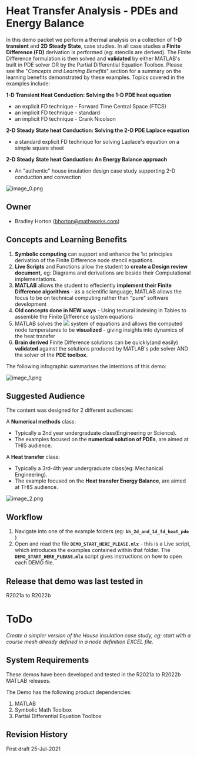 # Heat Transfer Analysis - PDEs and Energy Balance


In this demo packet we perform a thermal analysis on a collection of **1-D transient** and **2D Steady State**, case studies.  In all case studies a **Finite Difference (FD)** derivation is performed (eg: stencils are derived).  The Finite Difference formulation is then solved and **validated** by either MATLAB's built in PDE solver OR by the Partial Differential Equation Toolbox.  Please see the "*Concepts and Learning Benefits*" section for a summary on the learning benefits demonstrated by these examples. Topics covered in the examples include:




**1-D Transient Heat Conduction:    Solving the 1-D PDE heat equation**



   -  an explicit FD technique - Forward Time Central Space (FTCS)  
   -  an implicit FD technique - standard 
   -  an implicit FD technique - Crank Nicolson 



**2-D Steady State heat Conduction:    Solving the 2-D PDE Laplace equation**



   -  a standard explicit FD technique for solving Laplace's equation on a simple square sheet 



**2-D Steady State heat Conduction:    An Energy Balance approach**



   -  An "authentic" house insulation design case study supporting 2-D conduction and convection 



![image_0.png](NOT_Sharable_OUTSIDE_TMW/images_for_README/image_0.png)


  
## Owner

   -  Bradley Horton (bhorton@mathworks.com) 

  
## Concepts and Learning Benefits

   1.  **Symbolic computing** can support and enhance the 1st principles  derivation of the Finite Difference node stencil equations. 
   1.  **Live Scripts** and Functions allow the student to **create a Design review document,** eg: Diagrams and derivations are beside their Computational implementations.   
   1.  **MATLAB** allows the student to effeciently **implement their Finite Difference algorithms**  - as a scientific language, MATLAB allows the focus to be on technical computing rather than "pure" software development 
   1.  **Old concepts done in NEW ways** - Using textural indexing in Tables to assemble the Finite Difference system equations 
   1.  MATLAB solves the <img src="https://latex.codecogs.com/gif.latex?\inline&space;A\ldotp&space;x=b"/> system of equations and allows the computed node temperatures to be **visualized** - giving insights into dynamics of the heat transfer 
   1.  **Brain derived** Finite Difference solutions can be quickly(and easily) **validated** against the solutions produced by MATLAB's pde solver AND the solver of the **PDE toolbox**. 



The following infographic summarises the intentions of this demo:




![image_1.png](NOT_Sharable_OUTSIDE_TMW/images_for_README/image_1.png)


## Suggested Audience


The content was designed for 2 different audiences:




A **Numerical methods** class:  



   -  Typically a 2nd year undergraduate class(Engineering or Science).   
   -  The examples focused on the **numerical solution of PDEs**, are aimed at THIS audience. 



A **Heat transfer** class:



   -  Typically a 3rd-4th year undergraduate class(eg:  Mechanical Engineering).   
   -  The example focused on the **Heat transfer Energy Balance**, are aimed at THIS audience. 



![image_2.png](NOT_Sharable_OUTSIDE_TMW/images_for_README/image_2.png)


## Workflow

   1.  Navigate into one of the example folders (eg: **`bh_2d_and_1d_fd_heat_pde`** ) 
   1.  Open and read the file **`DEMO_START_HERE_PLEASE.mlx`** - this is a Live script, which introduces the examples contained within that folder.  The **`DEMO_START_HERE_PLEASE.mlx`** script gives instructions on how to open each DEMO file. 

  
## Release that demo was last tested in


R2021a to R2022b


  
# ToDo


*Create a simpler version of the House insulation case study, eg: start with a course mesh already defined in a node definition EXCEL file.*


  
## System Requirements


These demos have been developed and tested in the R2021a to R2022b MATLAB releases.




The Demo has the following product dependencies:



   1.  MATLAB 
   1.  Symbolic Math Toolbox 
   1.  Partial Differential Equation Toolbox 

## Revision History


First draft 25-Jul-2021


